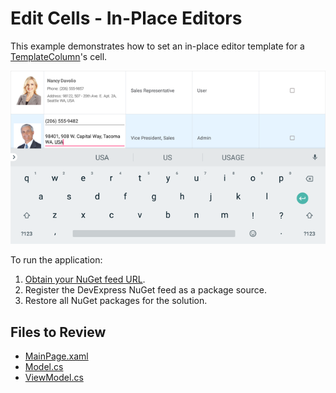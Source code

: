 # Edit Cells - In-Place Editors

This example demonstrates how to set an in-place editor template for a [TemplateColumn](https://docs.devexpress.com/MobileControls/DevExpress.XamarinForms.DataGrid.TemplateColumn)'s cell.

<img src="./img/grid-edit-template.png"/>

To run the application:
1. [Obtain your NuGet feed URL](http://docs.devexpress.com/GeneralInformation/116042/installation/install-devexpress-controls-using-nuget-packages/obtain-your-nuget-feed-url).
2. Register the DevExpress NuGet feed as a package source.
3. Restore all NuGet packages for the solution.

<!-- default file list -->
## Files to Review

* [MainPage.xaml](./DataGrid_InPlaceEditors/MainPage.xaml)
* [Model.cs](./DataGrid_InPlaceEditors/Model.cs)
* [ViewModel.cs](./DataGrid_InPlaceEditors/ViewModel.cs)

<!-- default file list end -->